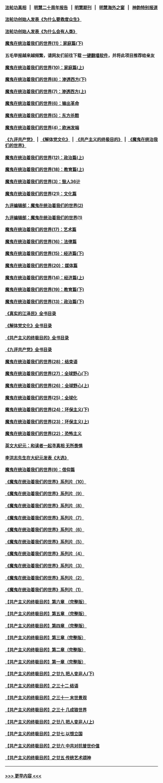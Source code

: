 #### [法轮功真相](https://github.com/gfw-breaker/truth/blob/master/README.md?t=0) &nbsp;&nbsp;|&nbsp;&nbsp; [明慧二十周年报告](https://github.com/gfw-breaker/mh-reports/blob/master/README.md?t=0) &nbsp;&nbsp;|&nbsp;&nbsp;[明慧期刊](https://github.com/gfw-breaker/mh-qikan) &nbsp;&nbsp;|&nbsp;&nbsp; [明慧海外之窗](https://github.com/gfw-breaker/mh-news/blob/master/README.md?t=0) &nbsp;&nbsp;|&nbsp;&nbsp; [神韵特别报道](https://github.com/gfw-breaker/mh-news/blob/master/shenyun.md?t=0)
#### [法轮功创始人发表《为什么要救度众生》](../pages/nsc422/n13975246.md?t=06221543) 
#### [法轮功创始人发表《为什么会有人类》](../pages/nsc422/n13912117.md?t=06221543) 
#### [魔鬼在统治着我们的世界(11)：家庭篇(下)](../pages/nsc422/n10440961.md?t=06221543) 
#### 五毛举报越来越频繁，请网友们前往下载 [一键翻墙软件](https://github.com/gfw-breaker/ssr-accounts)，并将此项目推荐给亲友
#### [魔鬼在统治着我们的世界(10)：家庭篇(上)](../pages/nsc422/n10435448.md?t=06221543) 
#### [魔鬼在统治着我们的世界(8)：渗透西方(下)](../pages/nsc422/n10429603.md?t=06221543) 
#### [魔鬼在统治着我们的世界(7)：渗透西方(上)](../pages/nsc422/n10426013.md?t=06221543) 
#### [魔鬼在统治着我们的世界(6)：输出革命](../pages/nsc422/n10421536.md?t=06221543) 
#### [魔鬼在统治着我们的世界(5)：东方杀戮](../pages/nsc422/n10417707.md?t=06221543) 
#### [魔鬼在统治着我们的世界(4)：欧洲发端](../pages/nsc422/n10414890.md?t=06221543) 
#### [《九评共产党》](https://github.com/begood0513/9ping.md/blob/master/README.md) &nbsp;|&nbsp; [《解体党文化》](../../../../jtdwh.md/blob/master/README.md)  &nbsp;|&nbsp; [《共产主义的终极目的》](../../../../gczydzjmd.md/blob/master/README.md) &nbsp;|&nbsp; [《魔鬼在统治我们的世界》](../../../../mgztzwmdsj.md/blob/master/README.md) 
#### [魔鬼在统治着我们的世界(12)：政治篇(上)](../pages/nsc422/n10444576.md?t=06221543) 
#### [魔鬼在统治着我们的世界(18)：教育篇(上)](../pages/nsc422/n10526970.md?t=06221543) 
#### [魔鬼在统治着我们的世界(3)：毁人36计](../pages/nsc422/n10411583.md?t=06221543) 
#### [魔鬼在统治着我们的世界(21)：文化篇](../pages/nsc422/n10597706.md?t=06221543) 
#### [九评编辑部：魔鬼在统治着我们的世界(2)](../pages/nsc422/n10410036.md?t=06221543) 
#### [九评编辑部：魔鬼在统治着我们的世界(1)](../pages/nsc422/n10406825.md?t=06221543) 
#### [魔鬼在统治着我们的世界(17)：艺术篇](../pages/nsc422/n10499093.md?t=06221543) 
#### [魔鬼在统治着我们的世界(16)：法律篇](../pages/nsc422/n10485969.md?t=06221543) 
#### [魔鬼在统治着我们的世界(15)：经济篇(下)](../pages/nsc422/n10469975.md?t=06221543) 
#### [魔鬼在统治着我们的世界(20)：媒体篇](../pages/nsc422/n10586579.md?t=06221543) 
#### [魔鬼在统治着我们的世界(14)：经济篇(上)](../pages/nsc422/n10457370.md?t=06221543) 
#### [魔鬼在统治着我们的世界(19)：教育篇(下)](../pages/nsc422/n10564808.md?t=06221543) 
#### [魔鬼在统治着我们的世界(13)：政治篇(下)](../pages/nsc422/n10448270.md?t=06221543) 
#### [《真实的江泽民》全书目录](../pages/nsc422/n13721399.md?t=06221543) 
#### [《解体党文化》全书目录](../pages/nsc422/n13721157.md?t=06221543) 
#### [《共产主义的终极目的》全书目录](../pages/nsc422/n13721048.md?t=06221543) 
#### [《九评共产党》全书目录](../pages/nsc422/n13708085.md?t=06221543) 
#### [魔鬼在统治着我们的世界(28)：结束语](../pages/nsc422/n10936246.md?t=06221543) 
#### [魔鬼在统治着我们的世界(27)：全球野心(下)](../pages/nsc422/n10928319.md?t=06221543) 
#### [魔鬼在统治着我们的世界(26)：全球野心(上)](../pages/nsc422/n10900318.md?t=06221543) 
#### [魔鬼在统治着我们的世界(25)：全球化](../pages/nsc422/n10788205.md?t=06221543) 
#### [魔鬼在统治着我们的世界(24)：环保主义(下)](../pages/nsc422/n10695307.md?t=06221543) 
#### [魔鬼在统治着我们的世界(23)：环保主义(上)](../pages/nsc422/n10688613.md?t=06221543) 
#### [魔鬼在统治着我们的世界(22)：恐怖主义](../pages/nsc422/n10614727.md?t=06221543) 
#### [英文大纪元：和读者一起寻真相 无所畏惧](../pages/nsc422/n12542027.md?t=06221543) 
#### [李洪志先生在大纪元发表《大选》](../pages/nsc422/n12534746.md?t=06221543) 
#### [魔鬼在统治着我们的世界(9)：信仰篇](../pages/nsc422/n10432159.md?t=06221543) 
#### [《魔鬼在统治着我们的世界》系列片（10）](../pages/nsc422/n12292670.md?t=06221543) 
#### [《魔鬼在统治着我们的世界》系列片（9）](../pages/nsc422/n12290859.md?t=06221543) 
#### [《魔鬼在统治着我们的世界》系列片（8）](../pages/nsc422/n12287445.md?t=06221543) 
#### [《魔鬼在统治着我们的世界》系列片（7）](../pages/nsc422/n12283425.md?t=06221543) 
#### [《魔鬼在统治着我们的世界》系列片（6）](../pages/nsc422/n12282314.md?t=06221543) 
#### [《魔鬼在统治着我们的世界》系列片（5）](../pages/nsc422/n12281419.md?t=06221543) 
#### [《魔鬼在统治着我们的世界》系列片（4）](../pages/nsc422/n12274024.md?t=06221543) 
#### [《魔鬼在统治着我们的世界》系列片（3）](../pages/nsc422/n12271322.md?t=06221543) 
#### [《魔鬼在统治着我们的世界》系列片（2）](../pages/nsc422/n12269049.md?t=06221543) 
#### [《魔鬼在统治着我们的世界》系列片（1）](../pages/nsc422/n12267575.md?t=06221543) 
#### [【共产主义的终极目的】第六章 （完整版）](../pages/nsc422/n11428913.md?t=06221543) 
#### [【共产主义的终极目的】第五章 （完整版）](../pages/nsc422/n11428912.md?t=06221543) 
#### [【共产主义的终极目的】第四章 （完整版）](../pages/nsc422/n11428907.md?t=06221543) 
#### [【共产主义的终极目的】第三章（完整版）](../pages/nsc422/n11428848.md?t=06221543) 
#### [【共产主义的终极目的】第二章（完整版）](../pages/nsc422/n11428831.md?t=06221543) 
#### [【共产主义的终极目的】第一章（完整版）](../pages/nsc422/n11417651.md?t=06221543) 
#### [【共产主义的终极目的】之廿九 把人变非人(下)](../pages/nsc422/n11344140.md?t=06221543) 
#### [【共产主义的终极目的】之三十二 结语](../pages/nsc422/n11360535.md?t=06221543) 
#### [【共产主义的终极目的】之三十一 末世景观](../pages/nsc422/n11351129.md?t=06221543) 
#### [【共产主义的终极目的】之三十 几成狼世界](../pages/nsc422/n11348280.md?t=06221543) 
#### [【共产主义的终极目的】之廿八 把人变非人(上)](../pages/nsc422/n11340492.md?t=06221543) 
#### [【共产主义的终极目的】之廿七 以恨立国](../pages/nsc422/n11336944.md?t=06221543) 
#### [【共产主义的终极目的】之廿六 中共对抗普世价值](../pages/nsc422/n11324785.md?t=06221543) 
#### [【共产主义的终极目的】之廿五 传统艺术颂神](../pages/nsc422/n11296396.md?t=06221543) 

----
#### [ >>> 更早内容 <<< ](../indexes/nsc422-earlier.md)
